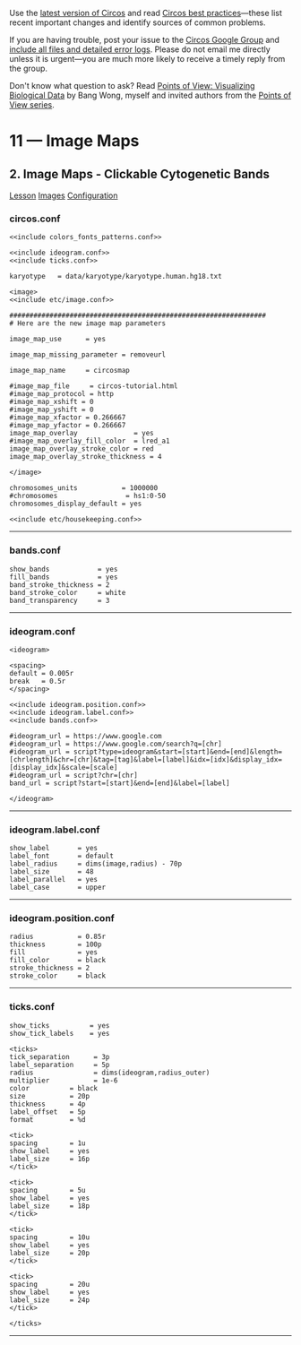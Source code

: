 Use the [latest version of Circos](/software/download/circos/) and read
[Circos best
practices](/documentation/tutorials/reference/best_practices/)—these list
recent important changes and identify sources of common problems.

If you are having trouble, post your issue to the [Circos Google
Group](https://groups.google.com/group/circos-data-visualization) and [include
all files and detailed error logs](/support/support/). Please do not email me
directly unless it is urgent—you are much more likely to receive a timely
reply from the group.

Don't know what question to ask? Read [Points of View: Visualizing Biological
Data](https://www.nature.com/nmeth/journal/v9/n12/full/nmeth.2258.html) by
Bang Wong, myself and invited authors from the [Points of View
series](https://mk.bcgsc.ca/pointsofview).

# 11 — Image Maps

## 2\. Image Maps - Clickable Cytogenetic Bands

[Lesson](/documentation/tutorials/image_maps/bands/lesson)
[Images](/documentation/tutorials/image_maps/bands/images)
[Configuration](/documentation/tutorials/image_maps/bands/configuration)

### circos.conf

    
    
    <<include colors_fonts_patterns.conf>>
    
    <<include ideogram.conf>>
    <<include ticks.conf>>
    
    karyotype   = data/karyotype/karyotype.human.hg18.txt
    
    <image>
    <<include etc/image.conf>>
    
    ################################################################
    # Here are the new image map parameters
    
    image_map_use      = yes
    
    image_map_missing_parameter = removeurl
    
    image_map_name     = circosmap
    
    #image_map_file     = circos-tutorial.html
    #image_map_protocol = http
    #image_map_xshift = 0
    #image_map_yshift = 0
    #image_map_xfactor = 0.266667
    #image_map_yfactor = 0.266667
    image_map_overlay              = yes
    #image_map_overlay_fill_color  = lred_a1
    image_map_overlay_stroke_color = red
    image_map_overlay_stroke_thickness = 4
    
    </image>
    
    chromosomes_units           = 1000000
    #chromosomes                 = hs1:0-50
    chromosomes_display_default = yes
    
    <<include etc/housekeeping.conf>>
    

  

* * *

### bands.conf

    
    
    show_bands            = yes
    fill_bands            = yes
    band_stroke_thickness = 2
    band_stroke_color     = white
    band_transparency     = 3
    

  

* * *

### ideogram.conf

    
    
    <ideogram>
    
    <spacing>
    default = 0.005r
    break   = 0.5r
    </spacing>
    
    <<include ideogram.position.conf>>
    <<include ideogram.label.conf>>
    <<include bands.conf>>
    
    #ideogram_url = https://www.google.com
    #ideogram_url = https://www.google.com/search?q=[chr]
    #ideogram_url = script?type=ideogram&start=[start]&end=[end]&length=[chrlength]&chr=[chr]&tag=[tag]&label=[label]&idx=[idx]&display_idx=[display_idx]&scale=[scale]
    #ideogram_url = script?chr=[chr]
    band_url = script?start=[start]&end=[end]&label=[label]
    
    </ideogram>
    
    

  

* * *

### ideogram.label.conf

    
    
    show_label       = yes
    label_font       = default
    label_radius     = dims(image,radius) - 70p
    label_size       = 48
    label_parallel   = yes
    label_case       = upper
    

  

* * *

### ideogram.position.conf

    
    
    radius           = 0.85r
    thickness        = 100p
    fill             = yes
    fill_color       = black
    stroke_thickness = 2
    stroke_color     = black
    

  

* * *

### ticks.conf

    
    
    show_ticks          = yes
    show_tick_labels    = yes
    
    <ticks>
    tick_separation      = 3p
    label_separation     = 5p
    radius               = dims(ideogram,radius_outer)
    multiplier           = 1e-6
    color          = black
    size           = 20p
    thickness      = 4p
    label_offset   = 5p
    format         = %d
    
    <tick>
    spacing        = 1u
    show_label     = yes
    label_size     = 16p
    </tick>
    
    <tick>
    spacing        = 5u
    show_label     = yes
    label_size     = 18p
    </tick>
    
    <tick>
    spacing        = 10u
    show_label     = yes
    label_size     = 20p
    </tick>
    
    <tick>
    spacing        = 20u
    show_label     = yes
    label_size     = 24p
    </tick>
    
    </ticks>
    

  

* * *

